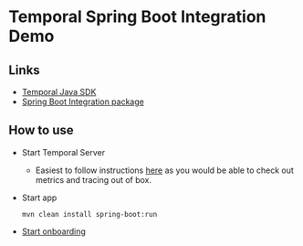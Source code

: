 # Temporal Spring Boot Integration Demo

## Links

* [Temporal Java SDK](https://github.com/temporalio/sdk-java)
* [Spring Boot Integration package](https://github.com/temporalio/sdk-java/tree/master/temporal-spring-boot-autoconfigure-alpha)

## How to use
* Start Temporal Server
  * Easiest to follow instructions [here](https://github.com/tsurdilo/my-temporal-dockercompose#deploying-without-auto-setup)
  as you would be able to check out metrics and tracing out of box.
* Start app
        
      mvn clean install spring-boot:run

* [Start onboarding](http://localhost:3030/)